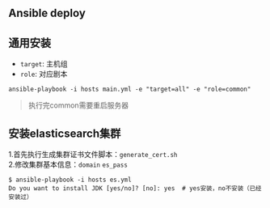 ## Ansible deploy

## 通用安装

- `target`: 主机组
- `role`: 对应剧本

```shell
ansible-playbook -i hosts main.yml -e "target=all" -e "role=common"
```
> 执行完common需要重启服务器

## 安装elasticsearch集群

1.首先执行生成集群证书文件脚本：`generate_cert.sh` <br>
2.修改集群基本信息：`domain` `es_pass`

```shell
$ ansible-playbook -i hosts es.yml 
Do you want to install JDK [yes/no]? [no]: yes  # yes安装，no不安装（已经安装过）
```
